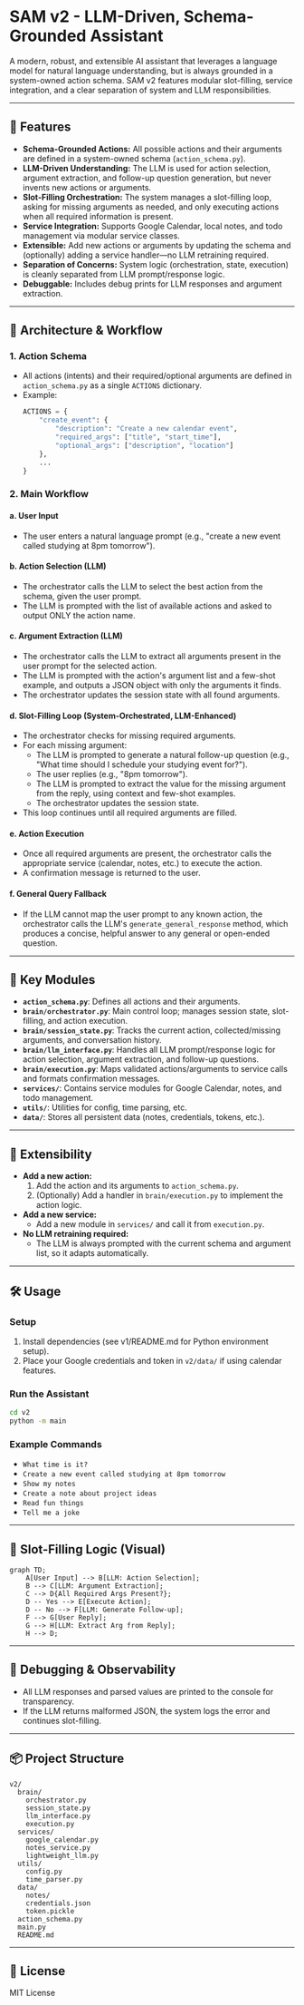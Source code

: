 # SAM v2 - LLM-Driven, Schema-Grounded Assistant

A modern, robust, and extensible AI assistant that leverages a language model for natural language understanding, but is always grounded in a system-owned action schema. SAM v2 features modular slot-filling, service integration, and a clear separation of system and LLM responsibilities.

---

## 🚀 Features
- **Schema-Grounded Actions:** All possible actions and their arguments are defined in a system-owned schema (`action_schema.py`).
- **LLM-Driven Understanding:** The LLM is used for action selection, argument extraction, and follow-up question generation, but never invents new actions or arguments.
- **Slot-Filling Orchestration:** The system manages a slot-filling loop, asking for missing arguments as needed, and only executing actions when all required information is present.
- **Service Integration:** Supports Google Calendar, local notes, and todo management via modular service classes.
- **Extensible:** Add new actions or arguments by updating the schema and (optionally) adding a service handler—no LLM retraining required.
- **Separation of Concerns:** System logic (orchestration, state, execution) is cleanly separated from LLM prompt/response logic.
- **Debuggable:** Includes debug prints for LLM responses and argument extraction.

---

## 🧠 Architecture & Workflow

### 1. **Action Schema**
- All actions (intents) and their required/optional arguments are defined in `action_schema.py` as a single `ACTIONS` dictionary.
- Example:
  ```python
  ACTIONS = {
      "create_event": {
          "description": "Create a new calendar event",
          "required_args": ["title", "start_time"],
          "optional_args": ["description", "location"]
      },
      ...
  }
  ```

### 2. **Main Workflow**

#### a. **User Input**
- The user enters a natural language prompt (e.g., "create a new event called studying at 8pm tomorrow").

#### b. **Action Selection (LLM)**
- The orchestrator calls the LLM to select the best action from the schema, given the user prompt.
- The LLM is prompted with the list of available actions and asked to output ONLY the action name.

#### c. **Argument Extraction (LLM)**
- The orchestrator calls the LLM to extract all arguments present in the user prompt for the selected action.
- The LLM is prompted with the action's argument list and a few-shot example, and outputs a JSON object with only the arguments it finds.
- The orchestrator updates the session state with all found arguments.

#### d. **Slot-Filling Loop (System-Orchestrated, LLM-Enhanced)**
- The orchestrator checks for missing required arguments.
- For each missing argument:
  - The LLM is prompted to generate a natural follow-up question (e.g., "What time should I schedule your studying event for?").
  - The user replies (e.g., "8pm tomorrow").
  - The LLM is prompted to extract the value for the missing argument from the reply, using context and few-shot examples.
  - The orchestrator updates the session state.
- This loop continues until all required arguments are filled.

#### e. **Action Execution**
- Once all required arguments are present, the orchestrator calls the appropriate service (calendar, notes, etc.) to execute the action.
- A confirmation message is returned to the user.

#### f. **General Query Fallback**
- If the LLM cannot map the user prompt to any known action, the orchestrator calls the LLM's `generate_general_response` method, which produces a concise, helpful answer to any general or open-ended question.

---

## 🧩 Key Modules

- **`action_schema.py`**: Defines all actions and their arguments.
- **`brain/orchestrator.py`**: Main control loop; manages session state, slot-filling, and action execution.
- **`brain/session_state.py`**: Tracks the current action, collected/missing arguments, and conversation history.
- **`brain/llm_interface.py`**: Handles all LLM prompt/response logic for action selection, argument extraction, and follow-up questions.
- **`brain/execution.py`**: Maps validated actions/arguments to service calls and formats confirmation messages.
- **`services/`**: Contains service modules for Google Calendar, notes, and todo management.
- **`utils/`**: Utilities for config, time parsing, etc.
- **`data/`**: Stores all persistent data (notes, credentials, tokens, etc.).

---

## 🔄 Extensibility
- **Add a new action:**
  1. Add the action and its arguments to `action_schema.py`.
  2. (Optionally) Add a handler in `brain/execution.py` to implement the action logic.
- **Add a new service:**
  - Add a new module in `services/` and call it from `execution.py`.
- **No LLM retraining required:**
  - The LLM is always prompted with the current schema and argument list, so it adapts automatically.

---

## 🛠️ Usage

### **Setup**
1. Install dependencies (see v1/README.md for Python environment setup).
2. Place your Google credentials and token in `v2/data/` if using calendar features.

### **Run the Assistant**
```bash
cd v2
python -m main
```

### **Example Commands**
- `What time is it?`
- `Create a new event called studying at 8pm tomorrow`
- `Show my notes`
- `Create a note about project ideas`
- `Read fun things`
- `Tell me a joke`

---

## 🧠 Slot-Filling Logic (Visual)

```mermaid
graph TD;
    A[User Input] --> B[LLM: Action Selection];
    B --> C[LLM: Argument Extraction];
    C --> D{All Required Args Present?};
    D -- Yes --> E[Execute Action];
    D -- No --> F[LLM: Generate Follow-up];
    F --> G[User Reply];
    G --> H[LLM: Extract Arg from Reply];
    H --> D;
```

---

## 🧪 Debugging & Observability
- All LLM responses and parsed values are printed to the console for transparency.
- If the LLM returns malformed JSON, the system logs the error and continues slot-filling.

---

## 📦 Project Structure

```
v2/
  brain/
    orchestrator.py
    session_state.py
    llm_interface.py
    execution.py
  services/
    google_calendar.py
    notes_service.py
    lightweight_llm.py
  utils/
    config.py
    time_parser.py
  data/
    notes/
    credentials.json
    token.pickle
  action_schema.py
  main.py
  README.md
```

---

## 📝 License
MIT License 